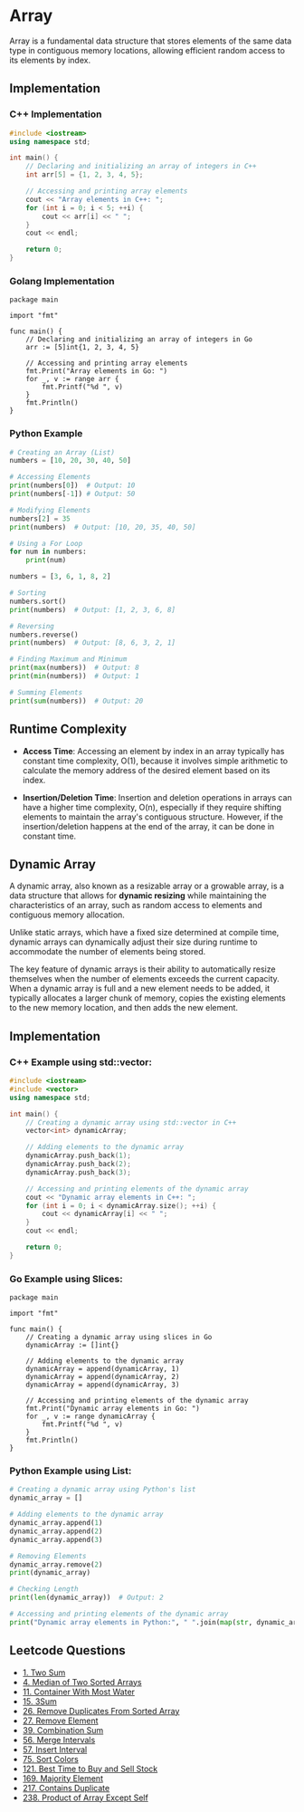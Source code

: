# Array

Array is a fundamental data structure that stores elements of the same data type in contiguous memory locations, allowing efficient random access to its elements by index.

## Implementation
### C++ Implementation
```c++
#include <iostream>
using namespace std;

int main() {
    // Declaring and initializing an array of integers in C++
    int arr[5] = {1, 2, 3, 4, 5};

    // Accessing and printing array elements
    cout << "Array elements in C++: ";
    for (int i = 0; i < 5; ++i) {
        cout << arr[i] << " ";
    }
    cout << endl;

    return 0;
}
```

### Golang Implementation
```golang
package main

import "fmt"

func main() {
    // Declaring and initializing an array of integers in Go
    arr := [5]int{1, 2, 3, 4, 5}

    // Accessing and printing array elements
    fmt.Print("Array elements in Go: ")
    for _, v := range arr {
        fmt.Printf("%d ", v)
    }
    fmt.Println()
}
```

### Python Example
```python
# Creating an Array (List)
numbers = [10, 20, 30, 40, 50]

# Accessing Elements
print(numbers[0])  # Output: 10
print(numbers[-1]) # Output: 50

# Modifying Elements
numbers[2] = 35
print(numbers)  # Output: [10, 20, 35, 40, 50]

# Using a For Loop
for num in numbers:
    print(num)

numbers = [3, 6, 1, 8, 2]

# Sorting
numbers.sort()
print(numbers)  # Output: [1, 2, 3, 6, 8]

# Reversing
numbers.reverse()
print(numbers)  # Output: [8, 6, 3, 2, 1]

# Finding Maximum and Minimum
print(max(numbers))  # Output: 8
print(min(numbers))  # Output: 1

# Summing Elements
print(sum(numbers))  # Output: 20
```

## Runtime Complexity
- **Access Time**: Accessing an element by index in an array typically has constant time complexity, O(1), because it involves simple arithmetic to calculate the memory address of the desired element based on its index.

- **Insertion/Deletion Time**: Insertion and deletion operations in arrays can have a higher time complexity, O(n), especially if they require shifting elements to maintain the array's contiguous structure. However, if the insertion/deletion happens at the end of the array, it can be done in constant time.

## Dynamic Array

A dynamic array, also known as a resizable array or a growable array, is a data structure that allows for **dynamic resizing** while maintaining the characteristics of an array, such as random access to elements and contiguous memory allocation.

Unlike static arrays, which have a fixed size determined at compile time, dynamic arrays can dynamically adjust their size during runtime to accommodate the number of elements being stored.

The key feature of dynamic arrays is their ability to automatically resize themselves when the number of elements exceeds the current capacity. When a dynamic array is full and a new element needs to be added, it typically allocates a larger chunk of memory, copies the existing elements to the new memory location, and then adds the new element.

## Implementation
### C++ Example using std::vector:
```c++
#include <iostream>
#include <vector>
using namespace std;

int main() {
    // Creating a dynamic array using std::vector in C++
    vector<int> dynamicArray;

    // Adding elements to the dynamic array
    dynamicArray.push_back(1);
    dynamicArray.push_back(2);
    dynamicArray.push_back(3);

    // Accessing and printing elements of the dynamic array
    cout << "Dynamic array elements in C++: ";
    for (int i = 0; i < dynamicArray.size(); ++i) {
        cout << dynamicArray[i] << " ";
    }
    cout << endl;

    return 0;
}
```

### Go Example using Slices:
```golang
package main

import "fmt"

func main() {
    // Creating a dynamic array using slices in Go
    dynamicArray := []int{}

    // Adding elements to the dynamic array
    dynamicArray = append(dynamicArray, 1)
    dynamicArray = append(dynamicArray, 2)
    dynamicArray = append(dynamicArray, 3)

    // Accessing and printing elements of the dynamic array
    fmt.Print("Dynamic array elements in Go: ")
    for _, v := range dynamicArray {
        fmt.Printf("%d ", v)
    }
    fmt.Println()
}
```

### Python Example using List:
```python
# Creating a dynamic array using Python's list
dynamic_array = []

# Adding elements to the dynamic array
dynamic_array.append(1)
dynamic_array.append(2)
dynamic_array.append(3)

# Removing Elements
dynamic_array.remove(2)
print(dynamic_array)

# Checking Length
print(len(dynamic_array))  # Output: 2

# Accessing and printing elements of the dynamic array
print("Dynamic array elements in Python:", " ".join(map(str, dynamic_array)))
```

## Leetcode Questions
- [1. Two Sum](../../leetcode_questions/1_two_sum.md)
- [4. Median of Two Sorted Arrays](../../leetcode_questions/4_median_of_two_sorted_arrays.md)
- [11. Container With Most Water](../../leetcode_questions/11_container_with_most_water.md)
- [15. 3Sum](../../leetcode_questions/15_three_sum.md)
- [26. Remove Duplicates From Sorted Array](../../leetcode_questions/26_remove_duplicates_from_sorted_array.md)
- [27. Remove Element](../../leetcode_questions/27_remove_element.md)
- [39. Combination Sum](../../leetcode_questions/39_combination_sum.md)
- [56. Merge Intervals](../../leetcode_questions/56_merge_intervals.md)
- [57. Insert Interval](../../leetcode_questions/57_insert_interval.md)
- [75. Sort Colors](../../leetcode_questions/75_sort_colors.md)
- [121. Best Time to Buy and Sell Stock](../../leetcode_questions/121_best_time_to_buy_and_sell_stock.md)
- [169. Majority Element](../../leetcode_questions/169_majority_element.md)
- [217. Contains Duplicate](../../leetcode_questions/217_contain_duplicate.md)
- [238. Product of Array Except Self](../../leetcode_questions/238_product_of_array_except_self.md)